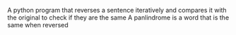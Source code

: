 A python program that reverses a sentence iteratively and compares it with the original to check if they are the same
A panlindrome is a word that is the same when reversed 
